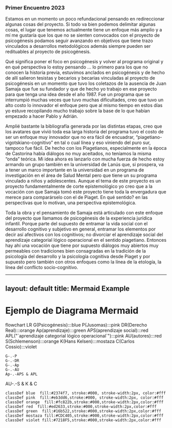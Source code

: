 ### Primer Encuentro 2023
Estamos en un momento un poco refundacional pensando en redireccionar algunas cosas del proyecto. Si todo va bien podemos delimitar algunas cosas, el lugar que tenemos actualmente tiene un enfoque más amplio y a mí me gustaría que los que no se sienten convocados con el proyecto de psicogénesis podamos seguir avanzando en objetivos que tiene trazo vinculados a desarrollos metodológicos además siempre pueden ser redituables al proyecto de psicogénesis.

Qué significa poner el foco en psicogénesis y volver al programa original y en qué perspectiva lo estoy pensando ... lo primero para los que no conocen la historia previa, estuvimos anclados en psicogénesis y de hecho de allí salieron tesistas y becarios y becarias vinculadas al proyecto de psicogénesis en un momento que tuvo los coletazos de la ausencia de Juan Samaja que fue su fundador y que de hecho yo trabajo en ese proyecto para que tenga una idea desde el año 1987. Fue un programa que se interrumpió muchas veces que tuvo muchas dificultades, creo que tuvo un alto costo lo innovador el enfoque pero que al mismo tiempo en estos días yo estuve recopilando mucho trabajo sobre la base de lo que habían empezado a hacer Pablo y Adrián.

Amplié bastante la bibliografía generada por las distintas etapas, creo que los avatares que vivió toda esa larga historia del programa tuvo el costo de ser un enfoque muy innovador que no era fácil de encuadrar, “piagetiano-vigotskiano-cognitivo” en tal o cual línea y eso viniendo del puro sur, tampoco fue fácil. De hecho con los Piagetianos, especialmente en la época de Castorina había diálogos no muy aceitados, no teníamos la misma “onda” teórica. Mi idea ahora es lanzarlo con mucha fuerza de hecho estoy armando un grupo también en la universidad de Lanús que, si prospera, va a tener un marco importante en la universidad en un programa de investigación en el área de Salud Mental pero que tiene un su programa vinculado a niños y adolescentes. Aunque el tema de este proyecto es un proyecto fundamentalmente de corte epistemológico yo creo que a la vocación con que Samaja tomó este proyecto tiene toda la envergadura que merece para comparárselo con el de Piaget. En qué sentido? en las perspectivas que lo motivan, una perspectiva epistemológica.

Toda la obra y el pensamiento de Samaja está articulado con este enfoque del proyecto que llamamos de psicogénesis de la experiencia jurídica infantil. Porque parte del supuesto de entramar la vida social con el desarrollo cognitivo y subjetivo en general, entramar los elementos por decir así afectivos con los cognitivos; no divorciar el aprendizaje social del aprendizaje categorial lógico operacional en el sentido piagetiano. Entonces hay ahí una vocación que tiene por supuesto diálogos muy abiertos muy permeables con tradiciones bien consagradas en la tradición de la psicología del desarrollo y la psicología cognitiva desde Piaget y por supuesto pero también con otros enfoques como la línea de la etología, la línea del conflicto socio-cognitivo.

---
layout: default
title: Mermaid Example
---

# Ejemplo de Diagrama Mermaid

<div class="mermaid">
flowchart LR
	G(Psicogénesis):::blue
	P(Jusomas):::pink  
	DR(Derecho Real):::orange  
	Ap(aprendizaje):::green
	APS(aprendizaje social):::red  
	APL("`aprendizaje categorial lógico operacional`"):::pink
  AU(autores):::red
  S(Schlemenson):::orange
  K(Hans Kelsen):::mostaza 
  C(Carlos Cossio):::violet
  
	G-.-P
	G-.-DR
	G-.-Ap
	G-.-AU
	Ap-.-APS & APL
  AU-.-S & K & C
  
	classDef blue  fill:#2374f7, stroke:#000, stroke-width:2px, color:#fff
	classDef pink  fill:#eb3dd6,stroke:#000, stroke-width:2px, color:#fff
	classDef orange  fill:#fc822b,stroke:#000,stroke-width:2px,color:#fff
	classDef red  fill:#ed2633,stroke:#000,stroke-width:2px,color:#fff
	classDef green  fill:#16b522,stroke:#000,stroke-width:2px,color:#fff
	classDef mostaza fill:#CDC405,stroke:#000,stroke-width:2px,color:#fff
	classDef violet fill:#7218F5,stroke:#000,stroke-width:2px,color:#fff
</div>

<script src="https://cdn.jsdelivr.net/npm/mermaid/dist/mermaid.min.js"></script>
<script>
  mermaid.initialize({ startOnLoad: true });
</script>
